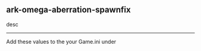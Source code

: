 
## ark-omega-aberration-spawnfix

desc

<hr>

Add these values to the your Game.ini under 

```[/script/shootergame.shootergamemode]
```
